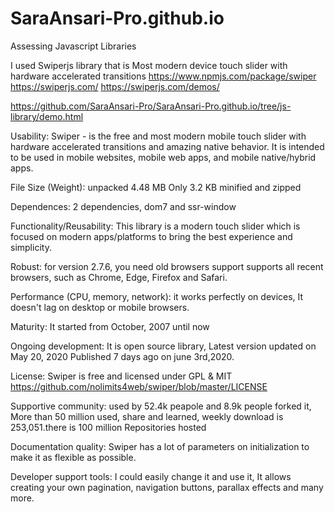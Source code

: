 # SaraAnsari-Pro.github.io


Assessing Javascript Libraries

I used Swiperjs library that is Most modern device touch slider with hardware accelerated transitions
https://www.npmjs.com/package/swiper
https://swiperjs.com/
https://swiperjs.com/demos/

https://github.com/SaraAnsari-Pro/SaraAnsari-Pro.github.io/tree/js-library/demo.html

Usability:
Swiper - is the free and most modern mobile touch slider with hardware accelerated transitions and
amazing native behavior. It is intended to be used in mobile websites, mobile web apps, and mobile 
native/hybrid apps.

File Size (Weight):
unpacked 4.48 MB
Only 3.2 KB minified and zipped

Dependences:
2 dependencies, dom7 and ssr-window

Functionality/Reusability: 
This library is a modern touch slider which is focused on modern apps/platforms to bring the
best experience and simplicity.

Robust:
for version 2.7.6,  you need old browsers support
supports all recent browsers, such as Chrome, Edge, Firefox and Safari.

Performance (CPU, memory, network):
it works perfectly on devices, It doesn't lag on desktop or mobile browsers.

Maturity:
It started from October, 2007 until now

Ongoing development: 
It is open source library, Latest version updated on May 20, 2020
Published 7 days ago on june 3rd,2020. 

License:
Swiper is free and licensed under GPL & MIT
https://github.com/nolimits4web/swiper/blob/master/LICENSE

Supportive community:
used by 52.4k peapole and 8.9k people forked it, More than 50 million used, 
share and learned, weekly download is 253,051.there is 100 million Repositories hosted

Documentation quality:
Swiper has a lot of parameters on initialization to make it as flexible as 
possible.

Developer support tools:
I could easily change it and use it, It allows creating your own pagination, navigation buttons, parallax 
effects and many more.
